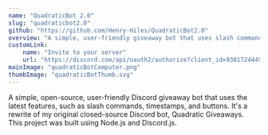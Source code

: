 ```yaml
---
name: "QuadraticBot 2.0"
slug: "quadraticbot2.0"
github: "https://github.com/Henry-Hiles/QuadraticBot2.0"
overview: "A simple, user-friendly giveaway bot that uses slash commands and buttons."
customLink:
    name: "Invite to your server"
    url: "https://discord.com/api/oauth2/authorize?client_id=930172444910702653&permissions=150528&scope=applications.commands%20bot"
mainImage: "quadraticBotComputer.png"
thumbImage: "quadraticBotThumb.svg"
---
```


A simple, open-source, user-friendly Discord giveaway bot that uses the latest features, such as slash commands, timestamps, and buttons. It's a rewrite of my original closed-source Discord bot, Quadratic Giveaways. This project was built using Node.js and Discord.js.
